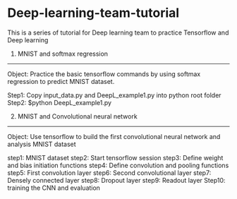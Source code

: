 # Deep-learning-team-tutorial
This is a series of tutorial for Deep learning team to practice Tensorflow and Deep learning

1. MNIST and softmax regression
----------------------------------
Object: Practice the basic tensorflow commands by using softmax regression to predict MNIST dataset.  
   
Step1: Copy input_data.py and DeepL_example1.py into python root folder  
Step2: $python DeepL_example1.py  


2. MNIST and Convolutional neural network
----------------------------------
Object: Use tensorflow to build the first convolutional neural network and analysis MNIST dataset

step1: MNIST dataset
step2: Start tensorflow session
step3: Define weight and bias initiation functions
step4: Define convolution and pooling functions
step5: First convolution layer
step6: Second convolutional layer
step7: Densely connected layer
step8: Dropout layer
step9: Readout layer
Step10: training the CNN and evaluation
